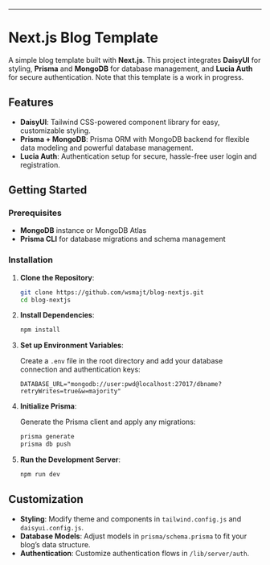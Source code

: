 ---

# Next.js Blog Template

A simple blog template built with **Next.js**. This project integrates **DaisyUI** for styling, **Prisma** and **MongoDB** for database management, and **Lucia Auth** for secure authentication. Note that this template is a work in progress.

## Features

- **DaisyUI**: Tailwind CSS-powered component library for easy, customizable styling.
- **Prisma + MongoDB**: Prisma ORM with MongoDB backend for flexible data modeling and powerful database management.
- **Lucia Auth**: Authentication setup for secure, hassle-free user login and registration.

## Getting Started

### Prerequisites

- **MongoDB** instance or MongoDB Atlas
- **Prisma CLI** for database migrations and schema management

### Installation

1. **Clone the Repository**:

   ```bash
   git clone https://github.com/wsmajt/blog-nextjs.git
   cd blog-nextjs
   ```

2. **Install Dependencies**:

   ```bash
   npm install
   ```

3. **Set up Environment Variables**:

   Create a `.env` file in the root directory and add your database connection and authentication keys:

   ```plaintext
   DATABASE_URL="mongodb://user:pwd@localhost:27017/dbname?retryWrites=true&w=majority"
   ```

4. **Initialize Prisma**:

   Generate the Prisma client and apply any migrations:

   ```bash
   prisma generate
   prisma db push
   ```

5. **Run the Development Server**:

   ```bash
   npm run dev
   ```
   
## Customization

- **Styling**: Modify theme and components in `tailwind.config.js` and `daisyui.config.js`.
- **Database Models**: Adjust models in `prisma/schema.prisma` to fit your blog’s data structure.
- **Authentication**: Customize authentication flows in `/lib/server/auth`.
